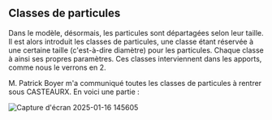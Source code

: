 ## Classes de particules

Dans le modèle, désormais, les particules sont départagées selon leur taille. 
Il est alors introduit les classes de particules, une classe étant réservée à une certaine taille (c'est-à-dire diamètre) pour les particules. Chaque classe à ainsi ses propres paramètres.
Ces classes interviennent dans les apports, comme nous le verrons en 2.

M. Patrick Boyer m'a communiqué toutes les classes de particules à rentrer sous CASTEAURX. En voici une partie : 

![Capture d'écran 2025-01-16 145605](https://github.com/user-attachments/assets/02d4f179-f087-430a-8cb0-36b223d93711)
